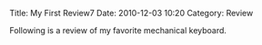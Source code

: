 Title: My First Review7
Date: 2010-12-03 10:20
Category: Review

Following is a review of my favorite mechanical keyboard.